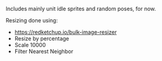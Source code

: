 Includes mainly unit idle sprites and random poses, for now.

Resizing done using:
- https://redketchup.io/bulk-image-resizer
 - Resize by percentage
 - Scale 10000
 - Filter Nearest Neighbor
